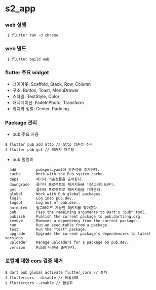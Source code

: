 # s2_app

### web 실행 
```
 $ flutter run -d chrome
```

### web 빌드
~~~
 $ flutter build web
~~~
### flutter 주요 widget 
- 레이아웃: Scaffold, Stack, Row, Column
- 구조: Button, Toast, MenuDrawer
- 스타일: TextStyle, Color
- 애니메이션: FadeInPhoto, Transform
- 위치와 정렬: Center, Padding
### Package 관리 
- pub 주요 사용
~~~
$ flutter pub add http // http 의존성 추가 
$ flutter pub get // 패키지 재로딩 
~~~
- pub 명령어 
~~~
  add         pubspec.yaml에 의존성을 추가한다.
  cache       Work with the Pub system cache.
  deps        패키지 의존성들을 출력한다.
  downgrade   플러터 프로젝트의 패키지들을 다운그레이드한다.
  get         플러터 프로젝트로 패키지들을 가져온다.
  global      Work with Pub global packages.
  login       Log into pub.dev..
  logout      Log out of pub.dev..
  outdated    업그레이드 가능한 패키지를 찾아준다.
  pub         Pass the remaining arguments to Dart's "pub" tool.
  publish     Publish the current package to pub.dartlang.org.
  remove      Removes a dependency from the current package..
  run         Run an executable from a package.
  test        Run the "test" package.
  upgrade     Upgrade the current package's dependencies to latest versions..
  uploader    Manage uploaders for a package on pub.dev.
  version     Pub의 버전을 출력한다.
~~~
### 로컬에 대한 cors 검증 제거
~~~
$ dart pub global activate flutter_cors // 설치 
$ fluttercors --disable // 비활성화  
$ fluttercors --enable // 활성화 
~~~